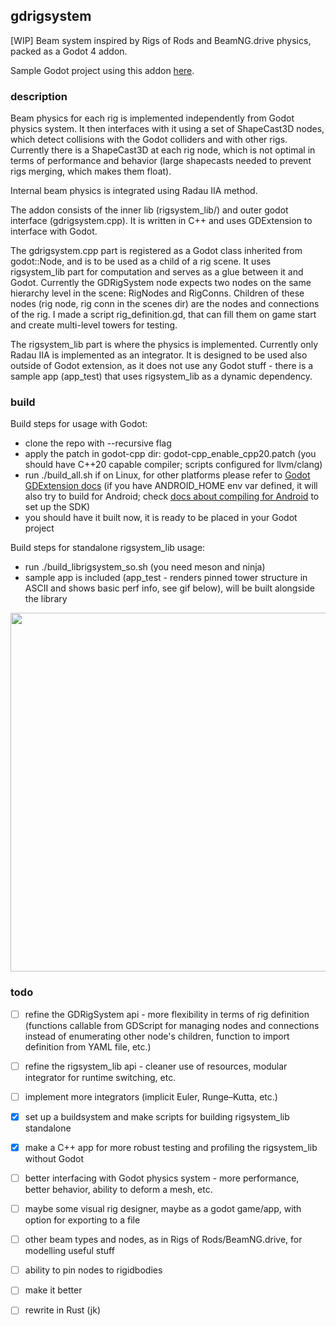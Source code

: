 ## gdrigsystem
[WIP] Beam system inspired by Rigs of Rods and BeamNG.drive physics, packed as a Godot 4 addon.

Sample Godot project using this addon [here](https://github.com/michal2229/godot_gdrigsystem_project).

### description

Beam physics for each rig is implemented independently from Godot physics system. It then interfaces with it using a set of ShapeCast3D nodes, which detect collisions with the Godot colliders and with other rigs.
Currently there is a ShapeCast3D at each rig node, which is not optimal in terms of performance and behavior (large shapecasts needed to prevent rigs merging, which makes them float).

Internal beam physics is integrated using Radau IIA method. 

The addon consists of the inner lib (rigsystem_lib/) and outer godot interface (gdrigsystem.cpp). It is written in C++ and uses GDExtension to interface with Godot.

The gdrigsystem.cpp part is registered as a Godot class inherited from godot::Node, and is to be used as a child of a rig scene.
It uses rigsystem_lib part for computation and serves as a glue between it and Godot.
Currently the GDRigSystem node expects two nodes on the same hierarchy level in the scene: RigNodes and RigConns. Children of these nodes (rig node, rig conn in the scenes dir) are the nodes and connections of the rig. I made a script rig_definition.gd, that can fill them on game start and create multi-level towers for testing.

The rigsystem_lib part is where the physics is implemented. Currently only Radau IIA is implemented as an integrator. 
It is designed to be used also outside of Godot extension, as it does not use any Godot stuff - there is a sample app (app_test) that uses rigsystem_lib as a dynamic dependency. 


### build
Build steps for usage with Godot:
- clone the repo with --recursive flag
- apply the patch in godot-cpp dir: godot-cpp_enable_cpp20.patch (you should have C++20 capable compiler; scripts configured for llvm/clang)
- run ./build_all.sh if on Linux, for other platforms please refer to [Godot GDExtension docs](https://docs.godotengine.org/en/stable/tutorials/scripting/gdextension/gdextension_cpp_example.html) (if you have ANDROID_HOME env var defined, it will also try to build for Android; check [docs about compiling for Android](https://docs.godotengine.org/en/stable/contributing/development/compiling/compiling_for_android.html) to set up the SDK)
- you should have it built now, it is ready to be placed in your Godot project

Build steps for standalone rigsystem_lib usage:
- run ./build_librigsystem_so.sh  (you need meson and ninja)
- sample app is included (app_test - renders pinned tower structure in ASCII and shows basic perf info, see gif below), will be built alongside the library

<div align="center">
<img src="https://raw.githubusercontent.com/michal2229/gdrigsystem/refs/heads/main/res/test_app_tower_00.gif" width="574" />
</div>


### todo
- [ ] refine the GDRigSystem api - more flexibility in terms of rig definition (functions callable from GDScript for managing nodes and connections instead of enumerating other node's children, function to import definition from YAML file, etc.)
- [ ] refine the rigsystem_lib api - cleaner use of resources, modular integrator for runtime switching, etc.
- [ ] implement more integrators (implicit Euler, Runge–Kutta, etc.)
- [x] set up a buildsystem and make scripts for building rigsystem_lib standalone 
- [x] make a C++ app for more robust testing and profiling the rigsystem_lib without Godot
- [ ] better interfacing with Godot physics system - more performance, better behavior, ability to deform a mesh, etc.
- [ ] maybe some visual rig designer, maybe as a godot game/app, with option for exporting to a file
- [ ] other beam types and nodes, as in Rigs of Rods/BeamNG.drive, for modelling useful stuff
- [ ] ability to pin nodes to rigidbodies
- [ ] make it better
- [ ] rewrite in Rust (jk)

